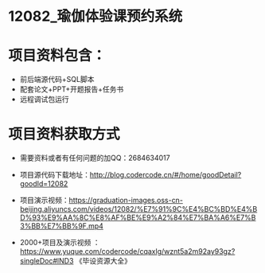 
 # 12082_瑜伽体验课预约系统
 
 # 项目资料包含：
 * 前后端源代码+SQL脚本
 * 配套论文+PPT+开题报告+任务书
 * 远程调试包运行

 # 项目资料获取方式
 * 需要资料或者有任何问题的加QQ：2684634017

 * 项目源代码下载地址：http://blog.codercode.cn/#/home/goodDetail?goodId=12082
   
 *  项目演示视频：https://graduation-images.oss-cn-beijing.aliyuncs.com/videos/12082/%E7%91%9C%E4%BC%BD%E4%BD%93%E9%AA%8C%E8%AF%BE%E9%A2%84%E7%BA%A6%E7%B3%BB%E7%BB%9F.mp4
          
 * 2000+项目及演示视频 ：https://www.yuque.com/codercode/cqaxlg/wznt5a2m92ay93gz?singleDoc#lND3 《毕设资源大全》
   
